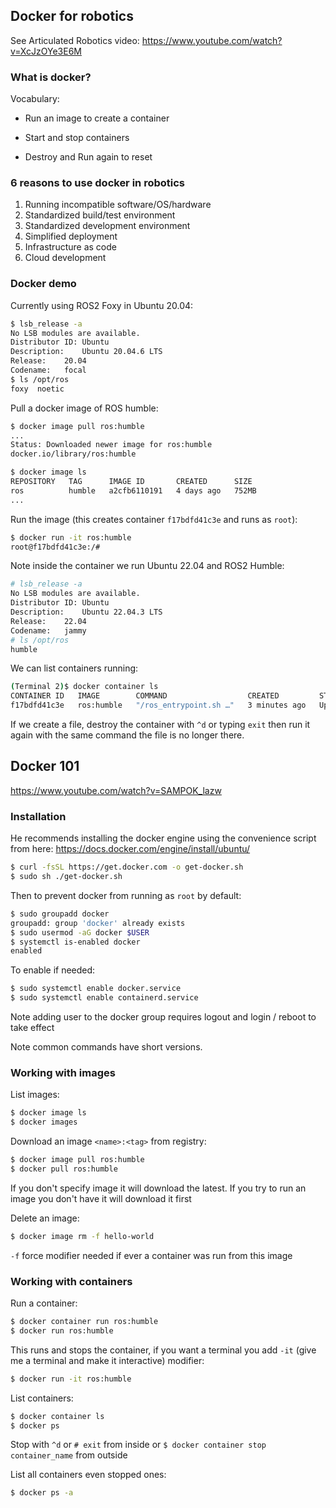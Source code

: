 ## Docker for robotics

See Articulated Robotics video: https://www.youtube.com/watch?v=XcJzOYe3E6M

### What is docker?

Vocabulary: 

* Run an image to create a container

* Start and stop containers 

* Destroy and Run again to reset 

### 6 reasons to use docker in robotics

1. Running incompatible software/OS/hardware
2. Standardized build/test environment
3. Standardized development environment
4. Simplified deployment
5. Infrastructure as code
6. Cloud development

### Docker demo

Currently using ROS2 Foxy in Ubuntu 20.04:

```bash
$ lsb_release -a
No LSB modules are available.
Distributor ID:	Ubuntu
Description:	Ubuntu 20.04.6 LTS
Release:	20.04
Codename:	focal
$ ls /opt/ros
foxy  noetic
```

Pull a docker image of ROS humble:

```bash
$ docker image pull ros:humble
...
Status: Downloaded newer image for ros:humble
docker.io/library/ros:humble
```

```bash
$ docker image ls
REPOSITORY   TAG      IMAGE ID       CREATED      SIZE
ros          humble   a2cfb6110191   4 days ago   752MB
...
```

Run the image (this creates container `f17bdfd41c3e`  and runs as `root`):

```bash
$ docker run -it ros:humble
root@f17bdfd41c3e:/# 
```

Note inside the container we run Ubuntu 22.04 and ROS2 Humble:

```bash
# lsb_release -a
No LSB modules are available.
Distributor ID:	Ubuntu
Description:	Ubuntu 22.04.3 LTS
Release:	22.04
Codename:	jammy
# ls /opt/ros
humble
```

We can list containers running:

```bash
(Terminal 2)$ docker container ls
CONTAINER ID   IMAGE        COMMAND                  CREATED         STATUS         PORTS     NAMES
f17bdfd41c3e   ros:humble   "/ros_entrypoint.sh …"   3 minutes ago   Up 3 minutes             festive_roentgen
```

If we create a file, destroy the container with `^d` or typing `exit` then run it again with the same command the file is no longer there.

## Docker 101

https://www.youtube.com/watch?v=SAMPOK_lazw

### Installation

He recommends installing the docker engine using the convenience script from here: https://docs.docker.com/engine/install/ubuntu/

```bash
$ curl -fsSL https://get.docker.com -o get-docker.sh
$ sudo sh ./get-docker.sh
```

Then to prevent docker from running as `root` by default:

```bash
$ sudo groupadd docker
groupadd: group 'docker' already exists
$ sudo usermod -aG docker $USER
$ systemctl is-enabled docker
enabled
```

To enable if needed:

```bash
$ sudo systemctl enable docker.service
$ sudo systemctl enable containerd.service
```

Note adding user to the docker group requires logout and login / reboot to take effect

Note common commands have short versions.

### Working with images

List images:

```bash
$ docker image ls
$ docker images
```

Download an image `<name>:<tag>` from registry:

```bash
$ docker image pull ros:humble
$ docker pull ros:humble
```

If you don't specify image it will download the latest. If you try to run an image you don't have it will download it first

Delete an image:

```bash 
$ docker image rm -f hello-world
```

`-f`  force modifier needed if ever a container was run from this image

### Working with containers

Run a container:

```bash
$ docker container run ros:humble
$ docker run ros:humble
```

This runs and stops the container, if you want a terminal you add `-it` (give me a terminal and make it interactive) modifier:

```bash
$ docker run -it ros:humble 
```

List containers:

```bash
$ docker container ls
$ docker ps
```

Stop with `^d` or `# exit` from inside or `$ docker container stop container_name` from outside

List all containers even stopped ones:

```bash
$ docker ps -a
```


